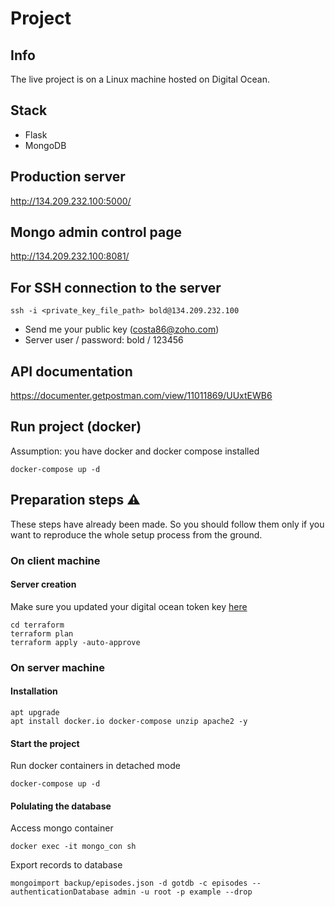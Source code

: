 # Project

## Info

The live project is on a Linux machine hosted on Digital Ocean.

## Stack

* Flask
* MongoDB

## Production server
http://134.209.232.100:5000/

## Mongo admin control page

http://134.209.232.100:8081/

## For SSH connection to the server

    ssh -i <private_key_file_path> bold@134.209.232.100

* Send me your public key (costa86@zoho.com)
* Server user / password: bold / 123456

## API documentation

https://documenter.getpostman.com/view/11011869/UUxtEWB6

## Run project (docker)

Assumption: you have docker and docker compose installed
    
    docker-compose up -d

## Preparation steps :warning:
These steps have already been made. So you should follow them only if you want to reproduce the whole setup process from the ground.

### On client machine

#### Server creation

Make sure you updated your digital ocean token key [here](terraform/terraform.tfvars)

    cd terraform 
    terraform plan
    terraform apply -auto-approve

### On server machine

#### Installation

    apt upgrade
    apt install docker.io docker-compose unzip apache2 -y

#### Start the project

Run docker containers in detached mode

    docker-compose up -d

#### Polulating the database

Access mongo container

    docker exec -it mongo_con sh

Export records to database

    mongoimport backup/episodes.json -d gotdb -c episodes --authenticationDatabase admin -u root -p example --drop 


